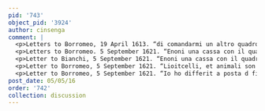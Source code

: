 ```yaml
---
pid: '743'
object_pid: '3924'
author: cinsenga
comment: |
  <p>Letters to Borromeo, 19 April 1613. “di comandarmi un altro quadro per su servizio cioe l Elemento del aqua o del aria per accompagnare colli altri che VS lll.ma ha di mia mano” (Crivelli pg. 204).</p>
  <p>Letters to Borromeo. 5 September 1621. “Enoni una cassa con il quadri de pittura ellemento del ario per mio Sig. et Pron Borromeo” (Crivelli pg.271.</p>
  <p>Letter to Bianchi, 5 September 1621. “Enoni una cassa con il quadri de pittura ellemento del ario per mio Sig. et Pron Borromeo” (Crivelli, pg. 271). </p>
  <p>Letter to Borromeo, 5 September 1621. “Lioitcelli, et animali son fatto ad vivo de alcuni delli sern,a Enfanto” (Crivelli, pg. 272.</p>
  <p>Letter to Borromeo, 5 September 1621. “Io ho differit a posta d finire il quadro del ellemento del’ario commandatome da VS lll.m” (Crivelli, pg. 273).</p>
post_date: 05/05/16
order: '742'
collection: discussion
---
```

